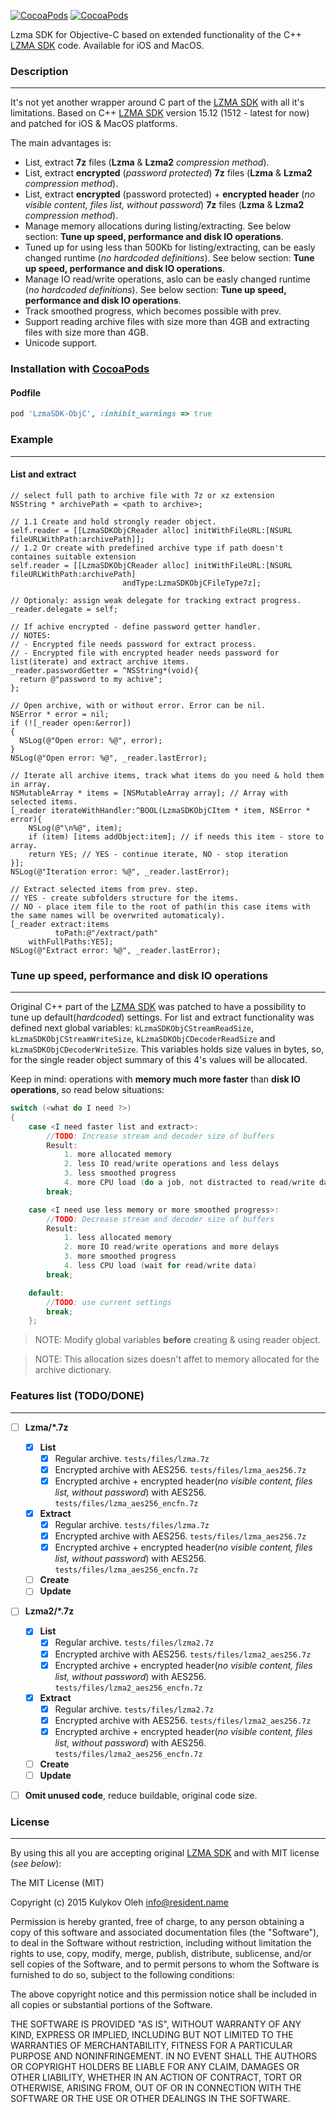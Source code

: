 [![CocoaPods](https://img.shields.io/cocoapods/p/LzmaSDK-ObjC.svg?style=flat)](https://cocoapods.org/pods/LzmaSDK-ObjC)
[![CocoaPods](https://img.shields.io/cocoapods/v/LzmaSDK-ObjC.svg?style=flat)](https://cocoapods.org/pods/LzmaSDK-ObjC)


Lzma SDK for Objective-C based on extended functionality of the C++ [LZMA SDK] code. 
Available for iOS and MacOS.

### Description
----------------
It's not yet another wrapper around C part of the [LZMA SDK] with all it's limitations. Based on C++ [LZMA SDK] version 15.12 (1512 - latest for now) and patched for iOS & MacOS platforms.

The main advantages is:
- List, extract **7z** files (**Lzma** & **Lzma2** *compression method*).
- List, extract **encrypted** (*password protected*) **7z** files (**Lzma** & **Lzma2** *compression method*).
- List, extract **encrypted** (password protected) + **encrypted header** (*no visible content, files list, without password*) **7z** files (**Lzma** & **Lzma2** *compression method*).
- Manage memory allocations during listing/extracting. See below section: **Tune up speed, performance and disk IO operations**.
- Tuned up for using less than 500Kb for listing/extracting, can be easly changed runtime (*no hardcoded definitions*). See below section: **Tune up speed, performance and disk IO operations**.
- Manage IO read/write operations, aslo can be easly changed runtime (*no hardcoded definitions*). See below section: **Tune up speed, performance and disk IO operations**.
- Track smoothed progress, which becomes possible with prev.
- Support reading archive files with size more than 4GB and extracting files with size more than 4GB.
- Unicode support.


### Installation with [CocoaPods]
#### Podfile
```ruby
pod 'LzmaSDK-ObjC', :inhibit_warnings => true
```


### Example
-----------
#### List and extract
```objc
// select full path to archive file with 7z or xz extension
NSString * archivePath = <path to archive>;

// 1.1 Create and hold strongly reader object.
self.reader = [[LzmaSDKObjCReader alloc] initWithFileURL:[NSURL fileURLWithPath:archivePath]];
// 1.2 Or create with predefined archive type if path doesn't containes suitable extension
self.reader = [[LzmaSDKObjCReader alloc] initWithFileURL:[NSURL fileURLWithPath:archivePath]
						 andType:LzmaSDKObjCFileType7z];

// Optionaly: assign weak delegate for tracking extract progress.
_reader.delegate = self;

// If achive encrypted - define password getter handler.
// NOTES:
// - Encrypted file needs password for extract process.
// - Encrypted file with encrypted header needs password for list(iterate) and extract archive items.
_reader.passwordGetter = ^NSString*(void){
  return @"password to my achive";
};

// Open archive, with or without error. Error can be nil.
NSError * error = nil;
if (![_reader open:&error])
{
  NSLog(@"Open error: %@", error);
}
NSLog(@"Open error: %@", _reader.lastError);

// Iterate all archive items, track what items do you need & hold them in array.
NSMutableArray * items = [NSMutableArray array]; // Array with selected items.
[_reader iterateWithHandler:^BOOL(LzmaSDKObjCItem * item, NSError * error){
	NSLog(@"\n%@", item);
	if (item) [items addObject:item]; // if needs this item - store to array.
	return YES; // YES - continue iterate, NO - stop iteration
}];
NSLog(@"Iteration error: %@", _reader.lastError);

// Extract selected items from prev. step.
// YES - create subfolders structure for the items.
// NO - place item file to the root of path(in this case items with the same names will be overwrited automaticaly).
[_reader extract:items
          toPath:@"/extract/path"
    withFullPaths:YES]; 
NSLog(@"Extract error: %@", _reader.lastError);
```


### Tune up speed, performance and disk IO operations
-----------------------------------------------------
Original C++ part of the [LZMA SDK] was patched to have a possibility to tune up default(*hardcoded*) settings.
For list and extract functionality was defined next global variables: ```kLzmaSDKObjCStreamReadSize```, ```kLzmaSDKObjCStreamWriteSize```, ```kLzmaSDKObjCDecoderReadSize``` and ```kLzmaSDKObjCDecoderWriteSize```.
This variables holds size values in bytes, so, for the single reader object summary of this 4's values will be allocated.

Keep in mind: operations with **memory much more faster** than **disk IO operations**, so read below situations:
```c
switch (<what do I need ?>)
{
	case <I need faster list and extract>:
		//TODO: Increase stream and decoder size of buffers
		Result:
			1. more allocated memory
			2. less IO read/write operations and less delays
			3. less smoothed progress
			4. more CPU load (do a job, not distracted to read/write data)
		break;

	case <I need use less memory or more smoothed progress>:
		//TODO: Decrease stream and decoder size of buffers
		Result:
			1. less allocated memory
			2. more IO read/write operations and more delays
			3. more smoothed progress
			4. less CPU load (wait for read/write data)
		break;

	default:
		//TODO: use current settings
		break;
	};
```
> NOTE: Modify global variables **before** creating & using reader object.

> NOTE: This allocation sizes doesn't affet to memory allocated for the archive dictionary.


### Features list (TODO/DONE)
-----------------------------
- [ ] **Lzma/*.7z**
  - [x] **List**
    - [x] Regular archive. ```tests/files/lzma.7z```
    - [x] Encrypted archive with AES256. ```tests/files/lzma_aes256.7z```
    - [x] Encrypted archive + encrypted header(*no visible content, files list, without password*) with AES256. ```tests/files/lzma_aes256_encfn.7z```
  - [x] **Extract**
    - [x] Regular archive. ```tests/files/lzma.7z```
    - [x] Encrypted archive with AES256. ```tests/files/lzma_aes256.7z```
    - [x] Encrypted archive + encrypted header(*no visible content, files list, without password*) with AES256. ```tests/files/lzma_aes256_encfn.7z```
  - [ ] **Create**
  - [ ] **Update**
- [ ] **Lzma2/*.7z**
  - [x] **List**
    - [x] Regular archive. ```tests/files/lzma2.7z```
    - [x] Encrypted archive with AES256. ```tests/files/lzma2_aes256.7z```
    - [x] Encrypted archive + encrypted header(*no visible content, files list, without password*) with AES256. ```tests/files/lzma2_aes256_encfn.7z```
  - [x] **Extract**
    - [x] Regular archive. ```tests/files/lzma2.7z```
    - [x] Encrypted archive with AES256. ```tests/files/lzma2_aes256.7z```
    - [x] Encrypted archive + encrypted header(*no visible content, files list, without password*) with AES256. ```tests/files/lzma2_aes256_encfn.7z```
  - [ ] **Create**
  - [ ] **Update**
- [ ] **Omit unused code**, reduce buildable, original code size.


### License
-----------
By using this all you are accepting original [LZMA SDK] and with MIT license (*see below*):

The MIT License (MIT)

Copyright (c) 2015 Kulykov Oleh <info@resident.name>

Permission is hereby granted, free of charge, to any person obtaining a copy
of this software and associated documentation files (the "Software"), to deal
in the Software without restriction, including without limitation the rights
to use, copy, modify, merge, publish, distribute, sublicense, and/or sell
copies of the Software, and to permit persons to whom the Software is
furnished to do so, subject to the following conditions:

The above copyright notice and this permission notice shall be included in
all copies or substantial portions of the Software.

THE SOFTWARE IS PROVIDED "AS IS", WITHOUT WARRANTY OF ANY KIND, EXPRESS OR
IMPLIED, INCLUDING BUT NOT LIMITED TO THE WARRANTIES OF MERCHANTABILITY,
FITNESS FOR A PARTICULAR PURPOSE AND NONINFRINGEMENT. IN NO EVENT SHALL THE
AUTHORS OR COPYRIGHT HOLDERS BE LIABLE FOR ANY CLAIM, DAMAGES OR OTHER
LIABILITY, WHETHER IN AN ACTION OF CONTRACT, TORT OR OTHERWISE, ARISING FROM,
OUT OF OR IN CONNECTION WITH THE SOFTWARE OR THE USE OR OTHER DEALINGS IN
THE SOFTWARE.


[LZMA SDK]:http://www.7-zip.org/sdk.html
[CocoaPods]:http://cocoapods.org/pods/LzmaSDK-ObjC
